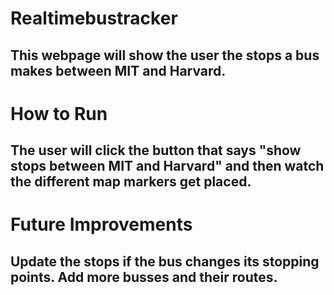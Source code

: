 # Realtimebustracker
## This webpage will show the user the stops a bus makes between MIT and Harvard. 
# How to Run
## The user will click the button that says "show stops between MIT and Harvard" and then watch the different map markers get placed.
# Future Improvements
## Update the stops if the bus changes its stopping points. Add more busses and their routes.
